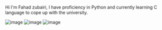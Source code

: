 Hi I'm Fahad zubairi, I have proficiency in Python and currently learning C language to cope up with the university.

![image](https://github.com/user-attachments/assets/77c53b52-5349-4568-bb37-973fd2dd0180)
![image](https://github.com/user-attachments/assets/5cc68352-6d69-48c8-936f-38acb1ed4a93)
![image](https://github.com/user-attachments/assets/8b1a3803-12c2-416e-a669-56e56ad31953)


